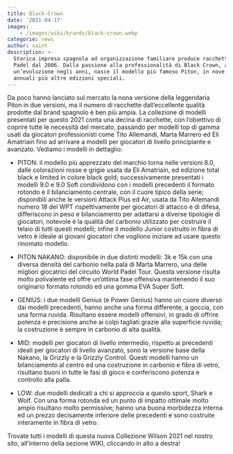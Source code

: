 ```yaml
---
title: Black-Crown
date: '2021-04-17'
images:
    - /images/wiki/brands/black-crown.webp
categorie: news
author: saint
description: >-
  Storica impresa spagnola ad organizzazione familiare produce racchette da
  Padel dal 2006. Dalla passione alla professionalità di Black Crown, attraverso
  un’evoluzione negli anni, nasce il modello più famoso Piton, in nove versioni
  annuali più altre edizioni speciali. 
---
```

Da poco hanno lanciato sul mercato la nona versione della leggendaria Piton in due versioni, ma il numero di racchette dall’eccellente qualità prodotte dal brand spagnolo è ben più ampia. La collezione di modelli presentati per questo 2021 conta una decina di racchette, con l’obiettivo di coprire tutte le necessità del mercato, passando per modelli top di gamma usati da giocatori professionisti come Tito Allemandi, Marta Marrero ed Eli Amatriain fino ad arrivare a modelli per giocatori di livello principiante e avanzato. Vediamo i modelli in dettaglio:

- PITON: il modello più apprezzato del marchio torna nelle versioni 8.0, dalle colorazioni rosse e grigie usata da Eli Amatriain, ed edizione total black e limited in colore black gold; successivamente presentati i modelli 9.0 e 9.0 Soft condividono con i modelli precedenti il formato rotondo e il bilanciamento centrale, con il cuore tipico della serie; disponibili anche le versioni Attack Plus ed Air, usata da Tito Allemandi numero 18 del WPT rispettivamente per giocatori di attacco e di difesa, differiscono in peso e bilanciamento per adattarsi a diverse tipologie di giocatori, notevole è la qualità del carbonio utilizzato per costruire il telaio di tutti questi modelli; infine il modello Junior costruito in fibra di vetro è ideale ai giovani giocatori che vogliono iniziare ad usare questo rinomato modello.

- PITON NAKANO: disponibile in due distinti modelli: 3k e 15k con una diversa densità del carbonio nella pala di Marta Marrero, una delle migliori giocatrici del circuito World Padel Tour. Questa versione risulta molto polivalente ed offre un’ottima fase offensiva mantenendo il suo originario formato rotondo ed una gomma EVA Super Soft.

- GENIUS: i due modelli Genius (e Power Genius) hanno un cuore diverso dai modelli precedenti, hanno anche una forma differente, a goccia, con una forma ruvida. Risultano essere modelli offensivi, in grado di offrire potenza e precisione anche ai colpi tagliati grazie alla superficie ruvida; la costruzione è sempre in carbonio di alta qualità.

- MID: modelli per giocatori di livello intermedio, rispetto ai precedenti ideali per giocatori di livello avanzato, sono la versione base della Nakano, la Grizzly e la Grizzly Control. Questi modelli hanno un bilanciamento al centro ed una costruzione in carbonio e fibra di vetro, risultano buoni in tutte le fasi di gioco e conferiscono potenza e controllo alla palla.

- LOW: due modelli dedicati a chi si approccia a questo sport, Shark e Wolf. Con una forma rotonda ed un punto di impatto ottimale molto ampio risultano molto permissive; hanno una buona morbidezza interna ed un prezzo decisamente inferiore delle precedenti e sono costruite interamente in fibra di vetro.

Trovate tutti i modelli di questa nuova Collezione Wilson 2021 nel nostro sito, all’interno della sezione WIKI, cliccando in alto a destra!
